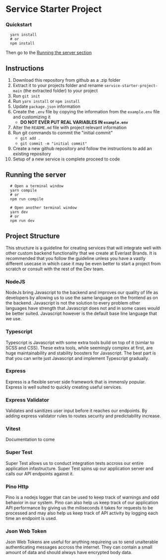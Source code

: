 # Service Starter Project

### Quickstart

```
  yarn install
  # or
  npm install
```

Then go to the [Running the server section](#running-the-server) 

## Instructions

1. Download this repository from github as a .zip folder
2. Extract it to your projects folder and rename `service-starter-project-main` (the extracted folder) to your project
3. Run `git init`
4. Run `yarn install` or `npm install`
5. Update `package.json` information
6. Create the `.env` file by copying the information from the `example.env` file and customizing it
    - __DO NOT EVER PUT REAL VARIABLES IN `example.env`__
7. Alter the `README.md` file with project relevant information
8. Run git commands to commit the "initial commit"
    - `git add .`
    - `git commit -m "initial commit"`
9. Create a new github repository and follow the instructions to add an existing repository
10. Setup of a new service is complete proceed to code

## Running the server
```
  # Open a terminal window
  yarn compile
  # or
  npm run compile

  # Open another terminal window
  yarn dev
  # or
  npm run dev
```

## Project Structure

This structure is a guideline for creating services that will integrate well with other custom backend functionality that we create at Everlast Brands. It is recommended that you follow the guideline unless you have a vastly different usecase in which case it may be even better to start a project from scratch or consult with the rest of the Dev team.

### NodeJS

NodeJs bring Javascript to the backend and improves our quality of life as developers by allowing us to use the same language on the frontend as on the backend. Javascript is not the solution to every problem other languages have strength that Javascript does not and in some cases would be better suited. Javascript however is the default base line language that we use.

### Typescript

Typescript is Javascript with some extra tools build on top of it (simlar to SCSS and CSS). These extra tools, while seemingly complex at first, are huge maintainability and stability boosters for Javascript. The best part is that you can write just Javascript and implement Typescript gradually.

### Express

Express is a flexible server side framework that is immensly popular. Express is well suited to quickly creating useful services. 

### Express Validator

Validates and sanitizes user input before it reaches our endpoints. By adding express validator rules to routes security and predictability increase.

### Vitest

Documentation to come

### Super Test

Super Test allows us to conduct integration tests accross our entire application infastructure. Super Test spins up our application server and calls our API endpoints against it.

### Pino Http

Pino is a nodejs logger that can be used to keep track of warnings and odd behavior in our system. Pino can also help us keep track of our application API performance by giving us the miliseconds it takes for requests to be processed and may also help us keep track of API activity by logging each time an endpoint is used.

### Json Web Token
Json Web Tokens are useful for anything requireing us to send unalterable authenticating messages accross the internet. They can contain a small amount of data and should always have encrypted body data.